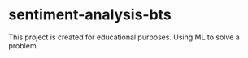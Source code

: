 # sentiment-analysis-bts
This project is created for educational purposes. Using ML to solve a problem.
